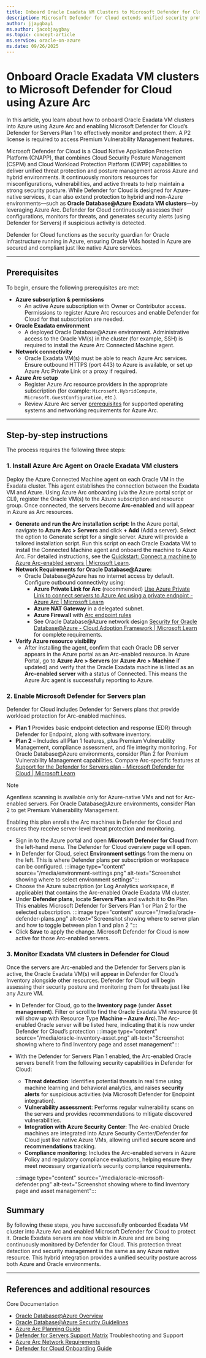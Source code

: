 ```yaml
---
title: Onboard Oracle Exadata VM Clusters to Microsoft Defender for Cloud using Azure Arc  
description: Microsoft Defender for Cloud extends unified security protection and posture management to Oracle Exadata VM clusters running in Azure by leveraging Azure Arc. This enables continuous monitoring, threat detection, and vulnerability management for Oracle VMs as if they were native Azure resources.
author: jjaygbay1
ms.author: jacobjaygbay
ms.topic: concept-article
ms.service: oracle-on-azure
ms.date: 09/26/2025
---
```


# Onboard Oracle Exadata VM clusters to Microsoft Defender for Cloud using Azure Arc

In this article, you learn about how to onboard Oracle Exadata VM clusters into Azure using Azure Arc and enabling Microsoft Defender for Cloud’s Defender for Servers Plan 1 to effectively monitor and protect them. A P2 license is required to access Premium Vulnerability Management features. 

Microsoft Defender for Cloud is a Cloud Native Application Protection Platform (CNAPP), that combines Cloud Security Posture Management (CSPM) and Cloud Workload Protection Platform (CWPP) capabilities to deliver unified threat protection and posture management across Azure and hybrid environments. It continuously monitors resources for misconfigurations, vulnerabilities, and active threats to help maintain a strong security posture. While Defender for Cloud is designed for Azure-native services, it can also extend protection to hybrid and non-Azure environments—such as **Oracle Database@Azure  Exadata VM clusters**—by leveraging Azure Arc. Defender for Cloud continuously assesses their configurations, monitors for threats, and generates security alerts (using Defender for Servers) if suspicious activity is detected. 

Defender for Cloud functions as the security guardian for Oracle infrastructure running in Azure, ensuring Oracle VMs hosted in Azure are secured and compliant just like native Azure services.  

---

## Prerequisites

To begin, ensure the following prerequisites are met: 

- **Azure subscription & permissions**
  - An active Azure subscription with Owner or Contributor access. Permissions to register Azure Arc resources and enable Defender for Cloud for that subscription are needed.
- **Oracle Exadata environment**
  - A deployed Oracle Database@Azure environment. Administrative access to the Oracle VM(s) in the cluster (for example, SSH) is required to install the Azure Arc Connected Machine agent.
- **Network connectivity**
  - Oracle Exadata VM(s) must be able to reach Azure Arc services. Ensure outbound HTTPS (port 443) to Azure is available, or set up Azure Arc Private Link or a proxy if required.
- **Azure Arc setup**
  - Register Azure Arc resource providers in the appropriate subscription (for example: `Microsoft.HybridCompute`, `Microsoft.GuestConfiguration`, etc.).
  - Review Azure Arc server [prerequisites](/azure/azure-arc/servers/prerequisites) for supported operating systems and networking requirements for Azure Arc. 

---

## Step-by-step instructions

The process requires the following three steps:  

### 1. Install Azure Arc Agent on Oracle Exadata VM clusters

Deploy the Azure Connected Machine agent on each Oracle VM in the Exadata cluster. This agent establishes the connection between the Exadata VM and Azure. Using Azure Arc onboarding (via the Azure portal script or CLI), register the Oracle VM(s) to the Azure subscription and resource group. Once connected, the servers become **Arc-enabled** and will appear in Azure as Arc resources.
- **Generate and run the Arc installation script**: In the Azure portal, navigate to **Azure Arc > Servers** and click **+ Add** (Add a server). Select the option to Generate script for a single server. Azure will provide a tailored installation script. Run this script on each Oracle Exadata VM  to install the Connected Machine agent and onboard the machine to Azure Arc. For detailed instructions, see the [Quickstart: Connect a machine to Azure Arc-enabled servers | Microsoft Learn](/azure/azure-arc/servers/quick-enable-hybrid-vm).
- **Network Requirements for Oracle Database@Azure:**
    -   Oracle Database@Azure has no internet access by default. Configure outbound connectivity using:
        - **Azure Private Link for Arc** (recommended) [Use Azure Private Link to connect servers to Azure Arc using a private endpoint - Azure Arc | Microsoft Learn](/azure/azure-arc/servers/private-link-security)
        - **Azure NAT Gateway** in a delegated subnet.
        - **Azure Firewall** with [Arc endpoint rules](/azure/azure-arc/servers/network-requirements) 
        - See Oracle Database@Azure network design [Security for Oracle Database@Azure - Cloud Adoption Framework | Microsoft Learn](/azure/cloud-adoption-framework/scenarios/oracle-on-azure/oracle-security-overview-odaa#design-considerations) for complete requirements. 
- **Verify Azure resource visibility** 
    - After installing the agent, confirm that each Oracle DB server appears in the Azure portal as an Arc-enabled resource. In Azure Portal, go to **Azure Arc > Servers** (or **Azure Arc > Machine** if updated) and verify that the Oracle Exadata machine is listed as an **Arc-enabled server** with a status of Connected. This means the Azure Arc agent is successfully reporting to Azure. 

### 2. Enable Microsoft Defender for Servers plan

Defender for Cloud includes Defender for Servers plans that provide workload protection for Arc-enabled machines.

- **Plan 1** Provides basic endpoint detection and response (EDR) through Defender for Endpoint, along with software inventory. 
- **Plan 2** – Includes all Plan 1 features, plus Premium Vulnerability Management, compliance assessment, and file integrity monitoring.
For Oracle Database@Azure environments, consider Plan 2 for Premium Vulnerability Management capabilities. Compare Arc-specific features at [Support for the Defender for Servers plan - Microsoft Defender for Cloud | Microsoft Learn](/azure/defender-for-cloud/support-matrix-defender-for-servers#azure-arc-enabled-servers)

>[!NOTE]
> Agentless scanning is available only for Azure-native VMs and not for Arc-enabled servers. For Oracle Database@Azure environments, consider Plan 2 to get Premium Vulnerability Management.

Enabling this plan enrolls the Arc machines in Defender for Cloud and ensures they receive server-level threat protection and monitoring. 

- Sign in to the Azure portal and open **Microsoft Defender for Cloud** from the left-hand menu. The Defender for Cloud overview page will open. 
- In Defender for Cloud, select **Environment settings** from the menu on the left. This is where Defender plans per subscription or workspace can be configured. 
  :::image type="content" source="/media/environment-settings.png" alt-text="Screenshot showing where to select environment settings":::
- Choose the Azure subscription (or Log Analytics workspace, if applicable) that contains the Arc-enabled Oracle Exadata VM cluster.
- Under **Defender plans**, locate **Servers Plan** and switch it to **On** Plan. This enables Microsoft Defender for Servers Plan 1 or Plan 2 for the selected subscription.
  :::image type="content" source="/media/oracle-defender-plans.png" alt-text="Screenshot showing where to server plan and how to toggle between plan 1 and plan 2 ":::
- Click **Save** to apply the change.
Microsoft Defender for Cloud is now active for those Arc-enabled servers. 

### 3. Monitor Exadata VM clusters in Defender for Cloud
Once the servers are Arc-enabled and the Defender for Servers plan is active, the Oracle Exadata VM(s) will appear in Defender for Cloud’s Inventory alongside other resources. Defender for Cloud will begin assessing their security posture and monitoring them for threats just like any Azure VM. 
- In Defender for Cloud, go to the **Inventory page** (under **Asset management**). Filter or scroll to find the Oracle Exadata VM resource (it will show up with Resource Type **Machine – Azure Arc**).The Arc-enabled Oracle server will be listed here, indicating that it is now under Defender for Cloud’s protection
    :::image type="content" source="/media/oracle-inventory-asset.png" alt-text="Screenshot showing where to find Inventory page and asset management":::
- With the Defender for Servers Plan 1 enabled, the Arc-enabled Oracle servers benefit from the following security capabilities in Defender for Cloud: 
    - **Threat detection**: Identifies potential threats in real time using machine learning and behavioral analytics, and raises **security alerts** for suspicious activities (via Microsoft Defender for Endpoint integration). 
    - **Vulnerability assessment**: Performs regular vulnerability scans on the servers and provides recommendations to mitigate discovered vulnerabilities.  
    - **Integration with Azure Security Center**: The Arc-enabled Oracle machines are integrated into Azure Security Center/Defender for Cloud just like native Azure VMs, allowing unified **secure score** and **recommendations** tracking. 
    - **Compliance monitoring**: Includes the Arc-enabled servers in Azure Policy and regulatory compliance evaluations, helping ensure they meet necessary organization’s security compliance requirements. 

    :::image type="content" source="/media/oracle-microsoft-defender.png" alt-text="Screenshot showing where to find Inventory page and asset management":::
## Summary

By following these steps, you have successfully onboarded Exadata VM cluster into Azure Arc and enabled Microsoft Defender for Cloud to protect it.  Oracle Exadata servers are now visible in Azure and are being continuously monitored by Defender for Cloud. This protection threat detection and security management is the same as any Azure native resource. This hybrid integration provides a unified security posture across both Azure and Oracle environments. 

---

## References and additional resources
Core Documentation 
- [Oracle Database@Azure Overview](/azure/oracle/oracle-db/database-overview) 
- [Oracle Database@Azure Security Guidelines](/azure/cloud-adoption-framework/scenarios/oracle-on-azure/oracle-security-overview-odaa) 
- [Azure Arc Planning Guide](/azure/azure-arc/servers/plan-at-scale-deployment) 
- [Defender for Servers Support Matrix](/azure/defender-for-cloud/support-matrix-defender-for-servers) 
Troubleshooting and Support 
- [Azure Arc Network Requirements](/azure/azure-arc/servers/network-requirements?tabs=azure-cloud) 
- [Defender for Cloud Onboarding Guide](/azure/defender-for-cloud/quickstart-onboard-machines) 

